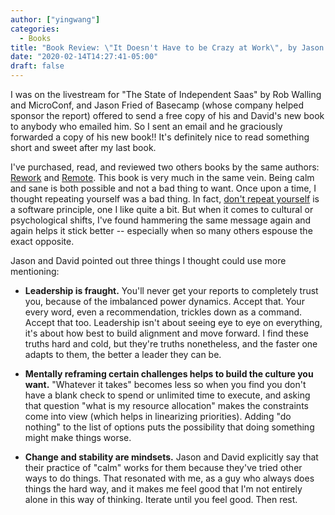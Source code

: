 ```yaml
---
author: ["yingwang"]
categories:
  - Books
title: "Book Review: \"It Doesn't Have to be Crazy at Work\", by Jason Fried and David Heinemeier Hansson"
date: "2020-02-14T14:27:41-05:00"
draft: false
---
```


I was on the livestream for "The State of Independent Saas" by Rob Walling and
MicroConf, and Jason Fried of Basecamp (whose company helped sponsor the report)
offered to send a free copy of his and David's new book to anybody who emailed
him. So I sent an email and he graciously forwarded a copy of his new book!!
It's definitely nice to read something short and sweet after my last book.

I've purchased, read, and reviewed two others books by the same authors:
[Rework](/posts/2018/04/04/rework) and [Remote](/posts/2018/05/23/remote). This
book is very much in the same vein. Being calm and sane is both possible and not
a bad thing to want. Once upon a time, I thought repeating yourself was a bad
thing. In fact, [don't repeat
yourself](https://en.wikipedia.org/wiki/Don%27t_repeat_yourself) is a software
principle, one I like quite a bit. But when it comes to cultural or
psychological shifts, I've found hammering the same message again and again
helps it stick better -- especially when so many others espouse the exact
opposite.

Jason and David pointed out three things I thought could use more mentioning:

-   **Leadership is fraught.** You'll never get your reports to completely trust
    you, because of the imbalanced power dynamics. Accept that. Your every word,
    even a recommendation, trickles down as a command. Accept that too.
    Leadership isn't about seeing eye to eye on everything, it's about how best
    to build alignment and move forward. I find these truths hard and cold, but
    they're truths nonetheless, and the faster one adapts to them, the better a
    leader they can be.

-   **Mentally reframing certain challenges helps to build the culture you
    want.** "Whatever it takes" becomes less so when you find you don't have a
    blank check to spend or unlimited time to execute, and asking that question
    "what is my resource allocation" makes the constraints come into view (which
    helps in linearizing priorities). Adding "do nothing" to the list of options
    puts the possibility that doing something might make things worse.

-   **Change and stability are mindsets.** Jason and David explicitly say that
    their practice of "calm" works for them because they've tried other ways to
    do things. That resonated with me, as a guy who always does things the hard
    way, and it makes me feel good that I'm not entirely alone in this way of
    thinking. Iterate until you feel good. Then rest.
